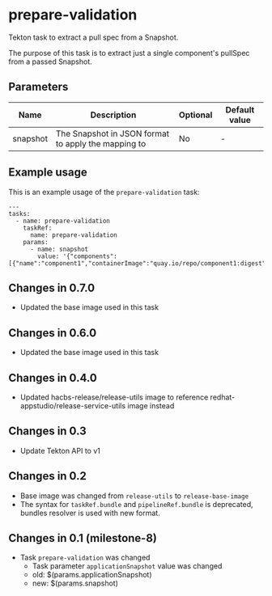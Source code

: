 # prepare-validation

Tekton task to extract a pull spec from a Snapshot.

The purpose of this task is to extract just a single component's pullSpec from a passed Snapshot.

## Parameters

| Name     | Description                                         | Optional | Default value |
|----------|-----------------------------------------------------|----------|---------------|
| snapshot | The Snapshot in JSON format to apply the mapping to | No       | -             |

## Example usage

This is an example usage of the `prepare-validation` task:

```
---
tasks:
  - name: prepare-validation
    taskRef:
      name: prepare-validation
    params:
      - name: snapshot
        value: '{"components":[{"name":"component1","containerImage":"quay.io/repo/component1:digest"}}]}'
```

## Changes in 0.7.0
* Updated the base image used in this task

## Changes in 0.6.0
* Updated the base image used in this task

## Changes in 0.4.0
* Updated hacbs-release/release-utils image to reference redhat-appstudio/release-service-utils image instead

## Changes in 0.3
* Update Tekton API to v1

## Changes in 0.2
* Base image was changed from `release-utils` to `release-base-image`
* The syntax for `taskRef.bundle` and `pipelineRef.bundle` is deprecated,
bundles resolver is used with new format.

## Changes in 0.1 (milestone-8)
* Task `prepare-validation` was changed
  * Task parameter `applicationSnapshot` value was changed
  * old: $(params.applicationSnapshot)
  * new: $(params.snapshot)
